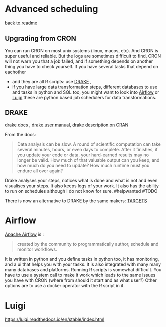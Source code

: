 # Advanced scheduling

[back to readme](README.md)

## Upgrading from CRON

You can run CRON on most unix systems (linux,  macos, etc). And CRON is super useful and reliable. But the logs are sometimes difficult to find, CRON will not warn you that a job failed, and if something depends on another thing you have to check yourself. If you have several tasks that depend on eachother 

* and they are all R scripts: use [DRAKE](#drake) , 
* if you have large data transformation steps, different databases to use and tasks in python and SQL too, you might want to look into [Airflow](#airflow) or [Luigi](#luigi) these are python based job schedulers for data transformations. 



## DRAKE

[drake docs](https://docs.ropensci.org/drake/) , [drake user manual](https://books.ropensci.org/drake/), [drake description on CRAN](https://cloud.r-project.org/web/packages/drake/index.html)

From the docs:

>  Data analysis can be slow. A round of scientific computation can take  several minutes, hours, or even days to complete. After it finishes, if  you update your code or data, your hard-earned results may no longer be  valid. How much of that valuable output can you keep, and how much do  you need to update? How much runtime must you endure all over again?

Drake analyses your steps, notices what is done and what is not and even visualises your steps. It also keeps logs of your work. It also has the ability to run on schedules although I do not know for sure. #helpwanted #TODO

There is now an alternative to DRAKE by the same makers: [TARGETS](https://wlandau.github.io/targets/)


# Airflow

[Apache Airflow](https://airflow.apache.org/) is :

>  created by the community to programmatically author, schedule and monitor workflows.

It is written in python and you define tasks in python too, it has monitoring, and a ui that helps you with your tasks. It is also integrated with many many many databases and platforms. Running R scripts is somewhat difficult. You have to use a  system call to make it work which leads to the same issues you have with CRON (where from should it start and as what user?)  Other options are to use a docker operator with the R script in it. 

# Luigi

https://luigi.readthedocs.io/en/stable/index.html

